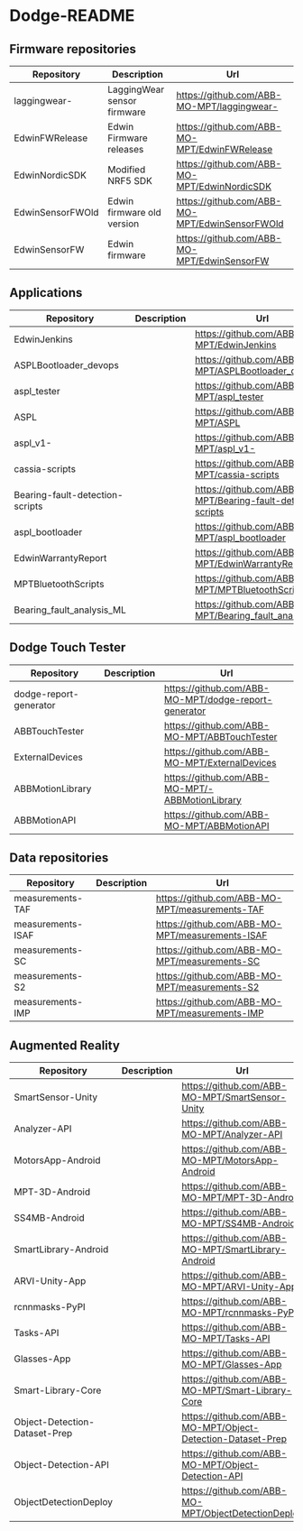 # Dodge-README

## Firmware repositories 

| Repository | Description | Url |
|---|---|---|
| laggingwear- | LaggingWear sensor firmware | https://github.com/ABB-MO-MPT/laggingwear- |
| EdwinFWRelease | Edwin Firmware releases | https://github.com/ABB-MO-MPT/EdwinFWRelease |
| EdwinNordicSDK | Modified NRF5 SDK | https://github.com/ABB-MO-MPT/EdwinNordicSDK |
| EdwinSensorFWOld | Edwin firmware old version | https://github.com/ABB-MO-MPT/EdwinSensorFWOld |
| EdwinSensorFW | Edwin firmware | https://github.com/ABB-MO-MPT/EdwinSensorFW |


## Applications 

| Repository | Description | Url |
|---|---|---|
| EdwinJenkins |  | https://github.com/ABB-MO-MPT/EdwinJenkins |
| ASPLBootloader_devops |  | https://github.com/ABB-MO-MPT/ASPLBootloader_devops |
| aspl_tester |  |    https://github.com/ABB-MO-MPT/aspl_tester |
| ASPL |  | https://github.com/ABB-MO-MPT/ASPL |
| aspl_v1- |  | https://github.com/ABB-MO-MPT/aspl_v1- |
| cassia-scripts |  | https://github.com/ABB-MO-MPT/cassia-scripts |
| Bearing-fault-detection-scripts |  | https://github.com/ABB-MO-MPT/Bearing-fault-detection-scripts |
| aspl_bootloader |  | https://github.com/ABB-MO-MPT/aspl_bootloader |
| EdwinWarrantyReport |  | https://github.com/ABB-MO-MPT/EdwinWarrantyReport |
| MPTBluetoothScripts |  | https://github.com/ABB-MO-MPT/MPTBluetoothScripts |
| Bearing_fault_analysis_ML |  | https://github.com/ABB-MO-MPT/Bearing_fault_analysis_ML |



## Dodge Touch Tester

| Repository | Description | Url |
|---|---|---|
| dodge-report-generator |  | https://github.com/ABB-MO-MPT/dodge-report-generator |
| ABBTouchTester |  | https://github.com/ABB-MO-MPT/ABBTouchTester |
| ExternalDevices |  | https://github.com/ABB-MO-MPT/ExternalDevices |
| ABBMotionLibrary |  | https://github.com/ABB-MO-MPT/-ABBMotionLibrary |
| ABBMotionAPI |  | https://github.com/ABB-MO-MPT/ABBMotionAPI |


## Data repositories 

| Repository | Description | Url |
|---|---|---|
| measurements-TAF |  | https://github.com/ABB-MO-MPT/measurements-TAF |
| measurements-ISAF |  | https://github.com/ABB-MO-MPT/measurements-ISAF |
| measurements-SC |  | https://github.com/ABB-MO-MPT/measurements-SC |
| measurements-S2 |  | https://github.com/ABB-MO-MPT/measurements-S2 |
| measurements-IMP |  | https://github.com/ABB-MO-MPT/measurements-IMP |


## Augmented Reality
| Repository | Description | Url |
|---|---|---|
| SmartSensor-Unity |  | https://github.com/ABB-MO-MPT/SmartSensor-Unity |
| Analyzer-API |  | https://github.com/ABB-MO-MPT/Analyzer-API |
| MotorsApp-Android |  | https://github.com/ABB-MO-MPT/MotorsApp-Android |
| MPT-3D-Android |  | https://github.com/ABB-MO-MPT/MPT-3D-Android |
| SS4MB-Android |  | https://github.com/ABB-MO-MPT/SS4MB-Android |
| SmartLibrary-Android |  | https://github.com/ABB-MO-MPT/SmartLibrary-Android |
| ARVI-Unity-App |  | https://github.com/ABB-MO-MPT/ARVI-Unity-App |
| rcnnmasks-PyPI |  | https://github.com/ABB-MO-MPT/rcnnmasks-PyPI |
| Tasks-API |  | https://github.com/ABB-MO-MPT/Tasks-API |
| Glasses-App |  | https://github.com/ABB-MO-MPT/Glasses-App |
| Smart-Library-Core |  | https://github.com/ABB-MO-MPT/Smart-Library-Core |
| Object-Detection-Dataset-Prep |  | https://github.com/ABB-MO-MPT/Object-Detection-Dataset-Prep |
| Object-Detection-API |  | https://github.com/ABB-MO-MPT/Object-Detection-API |
| ObjectDetectionDeploy |  | https://github.com/ABB-MO-MPT/ObjectDetectionDeploy |
